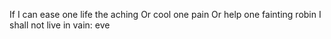 If I can ease one life the aching
Or cool one pain
Or help one fainting robin
I shall not live in vain: eve